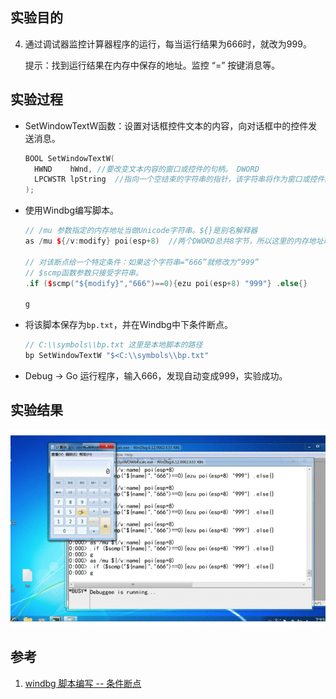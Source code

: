 ## 实验目的

4. 通过调试器监控计算器程序的运行，每当运行结果为666时，就改为999。

   提示：找到运行结果在内存中保存的地址。监控 “=” 按键消息等。

## 实验过程

- SetWindowTextW函数：设置对话框控件文本的内容，向对话框中的控件发送消息。

  ```c++
  BOOL SetWindowTextW(
    HWND    hWnd, //要改变文本内容的窗口或控件的句柄。 DWORD
    LPCWSTR lpString  //指向一个空结束的字符串的指针，该字符串将作为窗口或控件的新文本。 DWORD
  );
  ```

- 使用Windbg编写脚本。

  ```c++
  // /mu 参数指定的内存地址当做Unicode字符串。${}是别名解释器
  as /mu ${/v:modify} poi(esp+8)  //两个DWORD总共8字节，所以这里的内存地址取esp+8.
  
  // 对该断点给一个特定条件：如果这个字符串=“666”就修改为“999”
  // $scmp函数参数只接受字符串。
  .if ($scmp("${modify}","666")==0){ezu poi(esp+8) "999"} .else{}
  
  g
  ```

- 将该脚本保存为`bp.txt`，并在Windbg中下条件断点。

  ```c++
  // C:\\symbols\\bp.txt 这里是本地脚本的路径
  bp SetWindowTextW "$<C:\\symbols\\bp.txt"  
  ```

- Debug -> Go 运行程序，输入666，发现自动变成999，实验成功。

## 实验结果

![](images/666.gif)

## 参考

1. [windbg 脚本编写 -- 条件断点](https://blog.csdn.net/traceme2011/article/details/79421833)